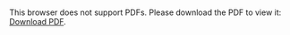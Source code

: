 <object data="christ-in-song/CIS1908pdfs/414.pdf" type="application/pdf" width="100%" height="1024px">
    <embed src="christ-in-song/CIS1908pdfs/414.pdf">
        <p>This browser does not support PDFs. Please download the PDF to view it: <a href="christ-in-song/CIS1908pdfs/414.pdf">Download PDF</a>.</p>
    </embed>
</object>
